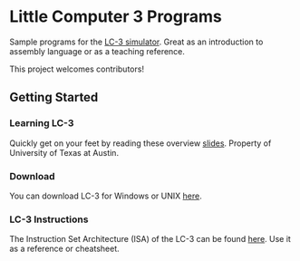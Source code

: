 Little Computer 3 Programs
==========================

Sample programs for the [LC-3 simulator](http://en.wikipedia.org/wiki/LC-3).
Great as an introduction to assembly language or as a teaching reference.

This project welcomes contributors!

Getting Started
---------------

### Learning LC-3

Quickly get on your feet by reading these overview [slides][lc3-slides].
Property of University of Texas at Austin.

### Download

You can download LC-3 for Windows or UNIX [here][lc3-download].

### LC-3 Instructions

The Instruction Set Architecture (ISA) of the LC-3 can be found [here][lc3-isa].
Use it as a reference or cheatsheet.


[lc3-slides]: http://www.cs.utexas.edu/users/fussell/cs310h/lectures/Lecture_10-310h.pdf
[lc3-download]: http://highered.mcgraw-hill.com/sites/0072467509/student_view0/lc-3_simulator.html
[lc3-isa]: http://highered.mcgraw-hill.com/sites/dl/free/0072467509/104653/PattPatelAppA.pdf
